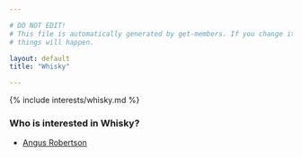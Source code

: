 ```yaml
---

# DO NOT EDIT!
# This file is automatically generated by get-members. If you change it, bad
# things will happen.

layout: default
title: "Whisky"

---
```


{% include interests/whisky.md %}

### Who is interested in Whisky?


* [Angus Robertson](/members/angus-robertson.html)
